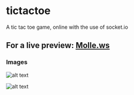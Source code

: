 # tictactoe
A tic tac toe game, online with the use of socket.io

## For a live preview: [Molle.ws](https://molle.ws)

### Images
![alt text](https://github.com/andreas0607/tictactoe/blob/master/1.png "Image 1")

![alt text](https://github.com/andreas0607/tictactoe/blob/master/2.png "Image 2")
